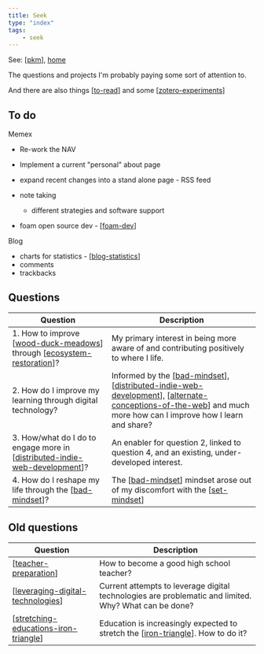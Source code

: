 ```yaml
---
title: Seek
type: "index"
tags:
    - seek
---
```


See: [[pkm]], [home](../index.md)

The questions and projects I'm probably paying some sort of attention to.

And there are also things [[to-read]] and some [[zotero-experiments]]

## To do

Memex

- Re-work the NAV
- Implement a current "personal" about page
- expand recent changes into a stand alone page - RSS feed
- note taking

    - different strategies and software support

- foam open source dev -  [[foam-dev]]

Blog

- charts for statistics - [[blog-statistics]]
- comments
- trackbacks


## Questions

| Question | Description |
| --- | --- |
| 1. How to improve [[wood-duck-meadows]] through [[ecosystem-restoration]]? | My primary interest in being more aware of and contributing positively to where I life. |
| 2. How do I improve my learning through digital technology? | Informed by the [[bad-mindset]], [[distributed-indie-web-development]], [[alternate-conceptions-of-the-web]] and much more how can I improve how I learn and share?  |
| 3. How/what do I do to engage more in [[distributed-indie-web-development]]? | An enabler for question 2, linked to question 4, and an existing, under-developed interest. |
| 4. How do I reshape my life through the [[bad-mindset]]? | The [[bad-mindset]] mindset arose out of my discomfort with the [[set-mindset]]

## Old questions

| Question | Description |
| --- | --- |
| [[teacher-preparation]] | How to become a good high school teacher? |
| [[leveraging-digital-technologies]] | Current attempts to leverage digital technologies are problematic and limited. Why? What can be done? |
| [[stretching-educations-iron-triangle]] | Education is increasingly expected to stretch the [[iron-triangle]]. How to do it? |


[//begin]: # "Autogenerated link references for markdown compatibility"
[pkm]: ../pkm "Personal Knowledge Management"
[to-read]: to-read "To Read"
[zotero-experiments]: process/zotero-experiments "Experiments with Zotero"
[foam-dev]: ../sense/Web-development/foam-dev/foam-dev "Explorations in Foam development"
[blog-statistics]: ../colophon/blog-statistics "Blog Statistics"
[wood-duck-meadows]: ../sense/landscape-garden/wood-duck-meadows "Wood duck meadows"
[ecosystem-restoration]: ../sense/landscape-garden/ecosystem-restoration "Ecosystem restoration (aka bush regneration)"
[bad-mindset]: ../sense/CASA/bad-mindset "The BAD (Bricolage, Affordances, Distribution) mindset"
[distributed-indie-web-development]: distributed-indie-web-development "Distributed indie web development"
[alternate-conceptions-of-the-web]: ../sense/computing/alternate-conceptions-of-the-web "Alternate conceptions of the web"
[set-mindset]: ../sense/Bricolage/set-mindset "The SET mindset"
[teacher-preparation]: teacher-preparation "Teacher preparation"
[leveraging-digital-technologies]: leveraging-digital-technologies "Leveraging digital technologies"
[stretching-educations-iron-triangle]: stretching-educations-iron-triangle "Stretching education's iron triangle"
[iron-triangle]: ../sense/Design/iron-triangle "Iron Triangle"
[//end]: # "Autogenerated link references"